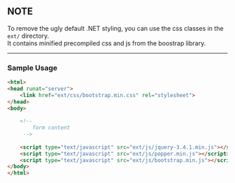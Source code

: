 ## NOTE
To remove the ugly default .NET styling, you can use the css classes in the `ext/` directory. <br>
It contains minified precompiled css and js from the boostrap library.<br>
<hr>

### Sample Usage

```html
<html>
<head runat="server">
    <link href="ext/css/bootstrap.min.css" rel="stylesheet">
</head>
<body>
    
    <!-- 
        form content
     -->
    
    <script type="text/javascript" src="ext/js/jquery-3.4.1.min.js"></script>
    <script type="text/javascript" src="ext/js/popper.min.js"></script>
    <script type="text/javascript" src="ext/js/bootstrap.min.js"></script>
</body>
</html>
```